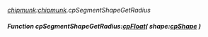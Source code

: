 _[chipmunk](../../modules/chipmunk/chipmunk-module.md):[chipmunk](../../modules/chipmunk/chipmunk-module.md).cpSegmentShapeGetRadius_
##### Function cpSegmentShapeGetRadius:[cpFloat](../../modules/chipmunk/chipmunk-cpfloat.md)( shape:[cpShape](../../modules/chipmunk/chipmunk-cpshape.md) )

